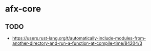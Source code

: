 # afx-core

## TODO

- https://users.rust-lang.org/t/automatically-include-modules-from-another-directory-and-run-a-function-at-compile-time/84204/3